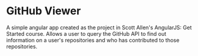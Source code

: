 # GitHub Viewer

A simple angular app created as the project in Scott Allen's AngularJS: Get Started course. Allows a user to query the GitHub API to find out information on a user's repositories and who has contributed to those repositories. 
